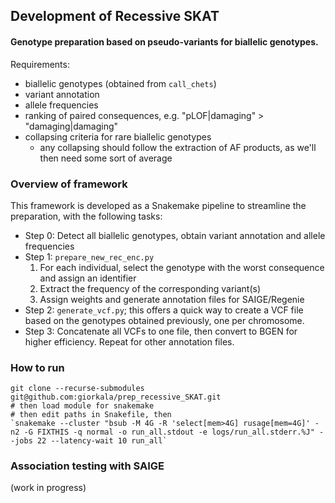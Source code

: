 ## Development of Recessive SKAT ##
#### Genotype preparation based on pseudo-variants for biallelic genotypes. 

Requirements:
* biallelic genotypes (obtained from `call_chets`)
* variant annotation
* allele frequencies
* ranking of paired consequences, e.g. "pLOF|damaging" > "damaging|damaging"
* collapsing criteria for rare biallelic genotypes
    * any collapsing should follow the extraction of AF products, as we'll then need some sort of average

### Overview of framework
This framework is developed as a Snakemake pipeline to streamline the preparation, with the following tasks:
* Step 0: Detect all biallelic genotypes, obtain variant annotation and allele frequencies
* Step 1: `prepare_new_rec_enc.py`
    1. For each individual, select the genotype with the worst consequence and assign an identifier
    2. Extract the frequency of the corresponding variant(s)
    3. Assign weights and generate annotation files for SAIGE/Regenie
* Step 2: `generate_vcf.py`; this offers a quick way to create a VCF file based on the genotypes obtained previously, one per chromosome.
* Step 3: Concatenate all VCFs to one file, then convert to BGEN for higher efficiency. Repeat for other annotation files.

### How to run
```
git clone --recurse-submodules git@github.com:giorkala/prep_recessive_SKAT.git
# then load module for snakemake
# then edit paths in Snakefile, then
`snakemake --cluster "bsub -M 4G -R 'select[mem>4G] rusage[mem=4G]' -n2 -G FIXTHIS -q normal -o run_all.stdout -e logs/run_all.stderr.%J" --jobs 22 --latency-wait 10 run_all`

```

### Association testing with SAIGE
(work in progress)
